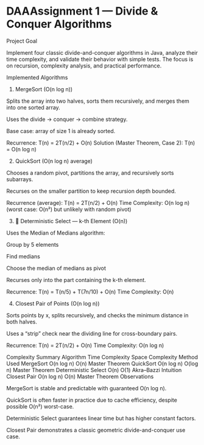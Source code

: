 # DAAAssignment 1 — Divide & Conquer Algorithms
 Project Goal

Implement four classic divide-and-conquer algorithms in Java, analyze their time complexity, and validate their behavior with simple tests. The focus is on recursion, complexity analysis, and practical performance.

Implemented Algorithms
1. MergeSort (O(n log n))

Splits the array into two halves, sorts them recursively, and merges them into one sorted array.

Uses the divide → conquer → combine strategy.

Base case: array of size 1 is already sorted.

Recurrence: T(n) = 2T(n/2) + O(n)
Solution (Master Theorem, Case 2): T(n) = O(n log n)

2.  QuickSort (O(n log n) average)

Chooses a random pivot, partitions the array, and recursively sorts subarrays.

Recurses on the smaller partition to keep recursion depth bounded.

Recurrence (average): T(n) = 2T(n/2) + O(n)
Time Complexity: O(n log n) (worst case: O(n²) but unlikely with random pivot)

3. 🎯 Deterministic Select — k-th Element (O(n))

Uses the Median of Medians algorithm:

Group by 5 elements

Find medians

Choose the median of medians as pivot

Recurses only into the part containing the k-th element.

Recurrence: T(n) = T(n/5) + T(7n/10) + O(n)
Time Complexity: O(n)

4. Closest Pair of Points (O(n log n))

Sorts points by x, splits recursively, and checks the minimum distance in both halves.

Uses a “strip” check near the dividing line for cross-boundary pairs.

Recurrence: T(n) = 2T(n/2) + O(n)
Time Complexity: O(n log n)

 Complexity Summary
Algorithm	Time Complexity	Space Complexity	Method Used
MergeSort	O(n log n)	O(n)	Master Theorem
QuickSort	O(n log n)	O(log n)	Master Theorem
Deterministic Select	O(n)	O(1)	Akra–Bazzi Intuition
Closest Pair	O(n log n)	O(n)	Master Theorem
 Observations

MergeSort is stable and predictable with guaranteed O(n log n).

QuickSort is often faster in practice due to cache efficiency, despite possible O(n²) worst-case.

Deterministic Select guarantees linear time but has higher constant factors.

Closest Pair demonstrates a classic geometric divide-and-conquer use case.
